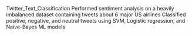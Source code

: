 Twitter_Text_Classification
Performed sentiment analysis on a heavily imbalanced dataset containing tweets about 6 major US airlines
Classified positive, negative, and neutral tweets using SVM, Logistic regression, and Naive-Bayes ML models
